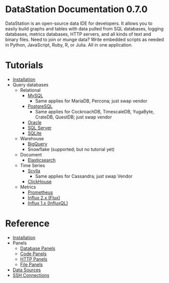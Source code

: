 # DataStation Documentation 0.7.0

DataStation is an open-source data IDE for developers. It allows you
to easily build graphs and tables with data pulled from SQL databases,
logging databases, metrics databases, HTTP servers, and all kinds of
text and binary files. Need to join or munge data? Write embedded
scripts as needed in Python, JavaScript, Ruby, R, or Julia. All in one
application.

# Tutorials

* [Installation](/0.7.0/Installation.md)
* Query databases
  * Relational
    * [MySQL](/tutorials/Query_MySQL_with_DataStation.md)
      * Same applies for MariaDB, Percona; just swap vendor
    * [PostgreSQL](/tutorials/Query_PostgreSQL_with_DataStation.md)
      * Same applies for CockroachDB, TimescaleDB, YugaByte, CrateDB, QuestDB; just swap vendor
    * [Oracle](/tutorials/Query_Oracle_with_DataStation.md)
    * [SQL Server](/tutorials/Query_SQL_Server_with_DataStation.md)
    * [SQLite](/tutorials/Query_SQLite_with_DataStation.md)
  * Warehouse
    * [BigQuery](/tutorials/Query_BigQuery_with_DataStation.md)
    * Snowflake (supported; but no tutorial yet)
  * Document
    * [Elasticsearch](/tutorials/Query_Elasticsearch_with_DataStation.md)
  * Time Series
    * [Scylla](/tutorials/Query_Scylla_with_DataStation.md)
      * Same applies for Cassandra; just swap Vendor
    * [ClickHouse](/tutorials/Query_ClickHouse_with_DataStation.md)
  * Metrics
    * [Prometheus](/tutorials/Query_Prometheus_with_DataStation.md)
    * [Influx 2.x (Flux)](/tutorials/Query_Influx_(2.x)_with_DataStation_(Flux).md)
    * [Influx 1.x (InfluxQL)](/tutorials/Query_Influx_(1.x)_with_DataStation_(InfluxQL).md)
  

# Reference

* [Installation](/0.7.0/Installation.md)
* Panels
  * [Database Panels](/0.7.0/Panels/Database_Panels.md)
  * [Code Panels](/0.7.0/Panels/Code_Panels.md)
  * [HTTP Panels](/0.7.0/Panels/HTTP_Panels.md)
  * [File Panels](/0.7.0/Panels/File_Panels.md)
* [Data Sources](/0.7.0/Data_Sources.md)
* [SSH Connections](/0.7.0/SSH_Connections.md)
